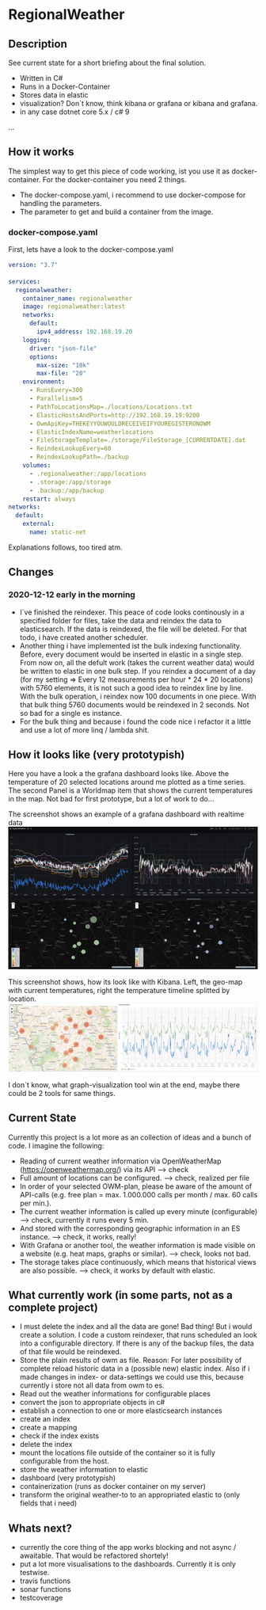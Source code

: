 # RegionalWeather
## Description
See current state for a short briefing about the final solution.
- Written in C#
- Runs in a Docker-Container
- Stores data in elastic
- visualization? Don´t know, think kibana or grafana or kibana and grafana.
- in any case dotnet core 5.x / c# 9


...

## How it works
The simplest way to get this piece of code working, ist you use it as docker-container.
For the docker-container you need 2 things.
- The docker-compose.yaml, i recommend to use docker-compose for handling the parameters.
- The parameter to get and build a container from the image.

### docker-compose.yaml
First, lets have a look to the docker-compose.yaml
```yaml
version: "3.7"

services:
  regionalweather:
    container_name: regionalweather
    image: regionalweather:latest
    networks:
      default:
        ipv4_address: 192.168.19.20
    logging:
      driver: "json-file"
      options:
        max-size: "10k"
        max-file: "20"
    environment:
      - RunsEvery=300
      - Parallelism=5
      - PathToLocationsMap=./locations/Locations.txt
      - ElasticHostsAndPorts=http://192.168.19.19:9200
      - OwmApiKey=THEKEYYOUWOULDRECEIVEIFYOUREGISTERONOWM
      - ElasticIndexName=weatherlocations
      - FileStorageTemplate=./storage/FileStorage_[CURRENTDATE].dat
      - ReindexLookupEvery=60
      - ReindexLookupPath=./backup
    volumes:
      - .regionalweather:/app/locations
      - .storage:/app/storage
      - .backup:/app/backup
    restart: always
networks:
  default:
    external:
      name: static-net
```

Explanations follows, too tired atm.

## Changes
### 2020-12-12 early in the morning
- I´ve finished the reindexer. This peace of code looks continously in a specified folder for files, take the data and reindex the data to elasticsearch. If the data is reindexed, the file will be deleted. For that todo, i have created another scheduler.
- Another thing i have implemented ist the bulk indexing functionality. Before, every document would be inserted in elastic in a single step. From now on, all the defult work (takes the current weather data) would be written to elastic in one bulk step. If you reindex a document of a day (for my setting => Every 12 measurements per hour * 24 * 20 locations) with 5760 elements, it is not such a good idea to reindex line by line. With the bulk operation, i reindex now 100 documents in one piece. With that bulk thing 5760 documents would be reindexed in 2 seconds. Not so bad for a single es instance.
- For the bulk thing and because i found the code nice i refactor it a little and use a lot of more linq / lambda shit.

## How it looks like (very prototypish)
Here you have a look a the grafana dashboard looks like. Above the temperature of 20 selected locations around me plotted as a time series. The second Panel is a Worldmap item that shows the current temperatures in the map.
Not bad for first prototype, but a lot of work to do...

The screenshot shows an example of a grafana dashboard with realtime data
<img src="images/prototype.png" witdh="1024"><img/>

This screenshot shows, how its look like with Kibana. Left, the geo-map with current temperatures, right the temperature timeline splitted by location.
<img src="images/prototype_kibana.png" width="1024"></img>

I don´t know, what graph-visualization tool win at the end, maybe there could be 2 tools for same things.

## Current State
Currently this project is a lot more as an collection of ideas and a bunch of code.
I imagine the following:
- Reading of current weather information via OpenWeatherMap (https://openweathermap.org/) via its API --> check
- Full amount of locations can be configured. --> check, realized per file
- In order of your selected OWM-plan, please be aware of the amount of API-calls (e.g. free plan  = max. 1.000.000 calls per month / max. 60 calls per min.).
- The current weather information is called up every minute (configurable) --> check, currently it runs every 5 min.
- And stored with the corresponding geographic information in an ES instance. --> check, it works, really!
- With Grafana or another tool, the weather information is made visible on a website (e.g. heat maps, graphs or similar). --> check, looks not bad.
- The storage takes place continuously, which means that historical views are also possible. --> check, it works by default with elastic.

## What currently work (in some parts, not as a complete project)
- I must delete the index and all the data are gone! Bad thing! But i would create a solution. I code a custom reindexer, that runs scheduled an look into a configurable directory. If there is any of the backup files, the data of that file would be reindexed.
- Store the plain results of owm as file. Reason: For later possibility of complete reload historic data in a (possible new) elastic index. Also if i made changes in index- or data-settings we could use this, because currently i store not all data from owm to es.
- Read out the weather informations for configurable places
- convert the json to appropriate objects in c#
- establish a connection to one or more elasticsearch instances
- create an index
- create a mapping
- check if the index exists
- delete the index
- mount the locations file outside of the container so it is fully configurable from the host.
- store the weather information to elastic
- dashboard (very prototypish)
- containerization (runs as docker container on my server)
- transform the original weather-to to an appropriated elastic to (only fields that i need)

## Whats next?
- currently the core thing of the app works blocking and not async / awaitable. That would be refactored shortely!
- put a lot more visualisations to the dashboards. Currently it is only testwise.
- travis functions
- sonar functions
- testcoverage

